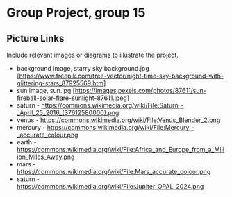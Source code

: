 # Group Project, group 15


##  Picture Links
Include relevant images or diagrams to illustrate the project.
- background image, starry sky background.jpg [https://www.freepik.com/free-vector/night-time-sky-background-with-glittering-stars_87925569.htm]
- sun image, sun.jpg [https://images.pexels.com/photos/87611/sun-fireball-solar-flare-sunlight-87611.jpeg]
- saturn - https://commons.wikimedia.org/wiki/File:Saturn_-_April_25_2016_(37612580000).png
- venus - https://commons.wikimedia.org/wiki/File:Venus_Blender_2.png
- mercury - https://commons.wikimedia.org/wiki/File:Mercury_-_accurate_colour.png
- earth - https://commons.wikimedia.org/wiki/File:Africa_and_Europe_from_a_Million_Miles_Away.png
- mars - https://commons.wikimedia.org/wiki/File:Mars_accurate_colour.png
- saturn -https://commons.wikimedia.org/wiki/File:Jupiter_OPAL_2024.png